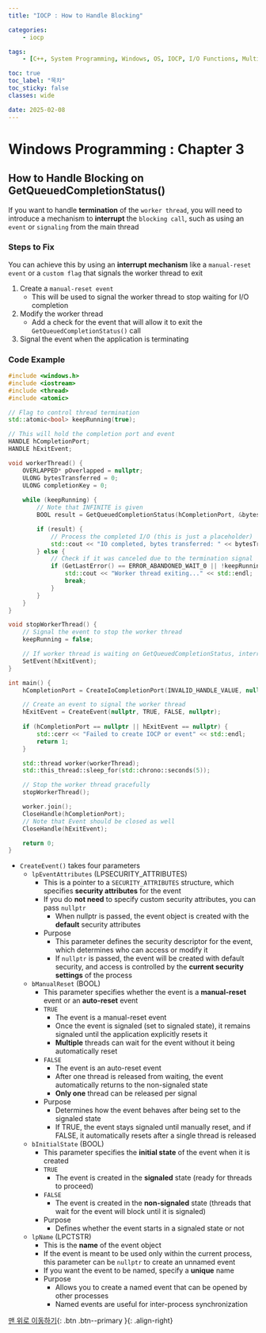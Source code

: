 ```yaml
---
title: "IOCP : How to Handle Blocking"

categories:
    - iocp

tags:
    - [C++, System Programming, Windows, OS, IOCP, I/O Functions, Multi-Threading]

toc: true
toc_label: "목차"
toc_sticky: false
classes: wide

date: 2025-02-08
---
```


# Windows Programming : Chapter 3

## How to Handle Blocking on GetQueuedCompletionStatus()
If you want to handle **termination** of the `worker thread`, you will need to introduce a mechanism to **interrupt** the `blocking call`, such as using an `event` or `signaling` from the main thread

### Steps to Fix
You can achieve this by using an **interrupt mechanism** like a `manual-reset event` or a `custom flag` that signals the worker thread to exit

1. Create a `manual-reset event`
    - This will be used to signal the worker thread to stop waiting for I/O completion
2. Modify the worker thread
    - Add a check for the event that will allow it to exit the `GetQueuedCompletionStatus()` call
3. Signal the event when the application is terminating

### Code Example
```cpp
#include <windows.h>
#include <iostream>
#include <thread>
#include <atomic>

// Flag to control thread termination
std::atomic<bool> keepRunning(true);  

// This will hold the completion port and event
HANDLE hCompletionPort;
HANDLE hExitEvent;

void workerThread() {
    OVERLAPPED* pOverlapped = nullptr;
    ULONG bytesTransferred = 0;
    ULONG completionKey = 0;
    
    while (keepRunning) {
        // Note that INFINITE is given
        BOOL result = GetQueuedCompletionStatus(hCompletionPort, &bytesTransferred, &completionKey, &pOverlapped, INFINITE);

        if (result) {
            // Process the completed I/O (this is just a placeholder)
            std::cout << "IO completed, bytes transferred: " << bytesTransferred << std::endl;
        } else {
            // Check if it was canceled due to the termination signal
            if (GetLastError() == ERROR_ABANDONED_WAIT_0 || !keepRunning) {
                std::cout << "Worker thread exiting..." << std::endl;
                break;
            }
        }
    }
}

void stopWorkerThread() {
    // Signal the event to stop the worker thread
    keepRunning = false;

    // If worker thread is waiting on GetQueuedCompletionStatus, interrupt it by signaling the exit event
    SetEvent(hExitEvent);
}

int main() {
    hCompletionPort = CreateIoCompletionPort(INVALID_HANDLE_VALUE, nullptr, 0, 1);

    // Create an event to signal the worker thread
    hExitEvent = CreateEvent(nullptr, TRUE, FALSE, nullptr);
    
    if (hCompletionPort == nullptr || hExitEvent == nullptr) {
        std::cerr << "Failed to create IOCP or event" << std::endl;
        return 1;
    }

    std::thread worker(workerThread);
    std::this_thread::sleep_for(std::chrono::seconds(5));

    // Stop the worker thread gracefully
    stopWorkerThread();

    worker.join();
    CloseHandle(hCompletionPort);
    // Note that Event should be closed as well
    CloseHandle(hExitEvent);

    return 0;
}
```
- `CreateEvent()` takes four parameters
    * `lpEventAttributes` (LPSECURITY_ATTRIBUTES)
        + This is a pointer to a `SECURITY_ATTRIBUTES` structure, which specifies **security attributes** for the event
        + If you do **not need** to specify custom security attributes, you can pass `nullptr`
            * When nullptr is passed, the event object is created with the **default** security attributes
        + Purpose
            * This parameter defines the security descriptor for the event, which determines who can access or modify it
            * If `nullptr` is passed, the event will be created with default security, and access is controlled by the **current security settings** of the process
    * `bManualReset` (BOOL)
        + This parameter specifies whether the event is a **manual-reset** event or an **auto-reset** event
        + `TRUE`
            * The event is a manual-reset event
            * Once the event is signaled (set to signaled state), it remains signaled until the application explicitly resets it
            * **Multiple** threads can wait for the event without it being automatically reset
        + `FALSE`
            * The event is an auto-reset event
            * After one thread is released from waiting, the event automatically returns to the non-signaled state
            * **Only one** thread can be released per signal
        + Purpose
            * Determines how the event behaves after being set to the signaled state
            * If TRUE, the event stays signaled until manually reset, and if FALSE, it automatically resets after a single thread is released
    * `bInitialState` (BOOL)
        + This parameter specifies the **initial state** of the event when it is created
        + `TRUE`
            * The event is created in the **signaled** state (ready for threads to proceed)
        * `FALSE`
            * The event is created in the **non-signaled** state (threads that wait for the event will block until it is signaled)
        * Purpose
            * Defines whether the event starts in a signaled state or not
    * `lpName` (LPCTSTR)
        + This is the **name** of the event object
        + If the event is meant to be used only within the current process, this parameter can be `nullptr` to create an unnamed event
        + If you want the event to be named, specify a **unique** name
        + Purpose
            * Allows you to create a named event that can be opened by other processes
            * Named events are useful for inter-process synchronization

[맨 위로 이동하기](#){: .btn .btn--primary }{: .align-right}